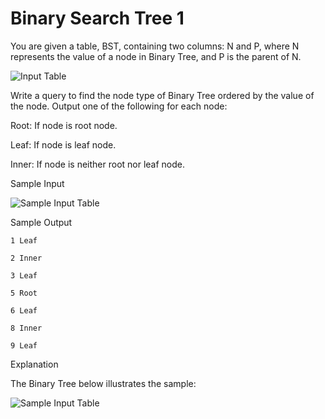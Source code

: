 # Binary Search Tree 1
You are given a table, BST, containing two columns: N and P, where N represents the value of a node in Binary Tree, and P is the parent of N.

![Input Table](https://s3.amazonaws.com/hr-challenge-images/12888/1443818507-5095ab9853-1.png)

Write a query to find the node type of Binary Tree ordered by the value of the node. Output one of the following for each node:

Root: If node is root node.

Leaf: If node is leaf node.

Inner: If node is neither root nor leaf node.

Sample Input

![Sample Input Table](https://s3.amazonaws.com/hr-challenge-images/12888/1443818467-30644673f6-2.png)

Sample Output

    1 Leaf

    2 Inner

    3 Leaf

    5 Root

    6 Leaf

    8 Inner

    9 Leaf

Explanation

The Binary Tree below illustrates the sample:

![Sample Input Table](https://s3.amazonaws.com/hr-challenge-images/12888/1443773633-f9e6fd314e-simply_sql_bst.png)